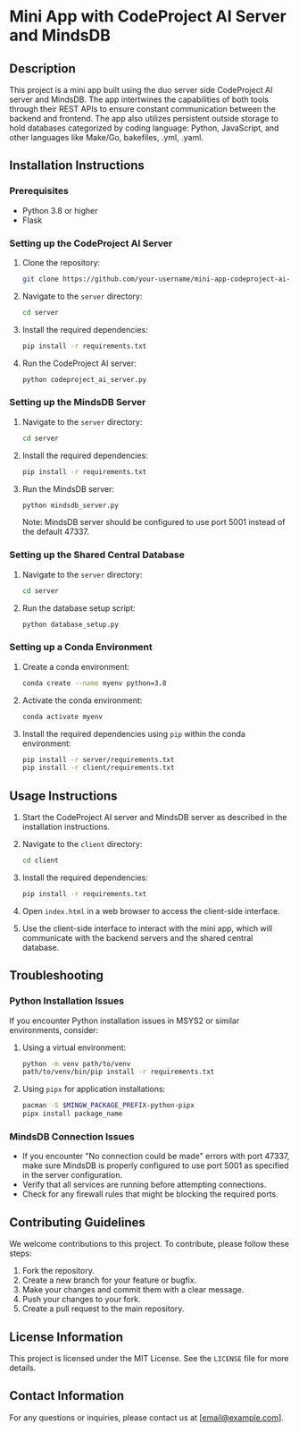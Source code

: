 # Mini App with CodeProject AI Server and MindsDB

## Description

This project is a mini app built using the duo server side CodeProject AI server and MindsDB. The app intertwines the capabilities of both tools through their REST APIs to ensure constant communication between the backend and frontend. The app also utilizes persistent outside storage to hold databases categorized by coding language: Python, JavaScript, and other languages like Make/Go, bakefiles, .yml, .yaml.

## Installation Instructions

### Prerequisites

- Python 3.8 or higher
- Flask

### Setting up the CodeProject AI Server

1. Clone the repository:

   ```bash
   git clone https://github.com/your-username/mini-app-codeproject-ai-mindsdb.git
   ```

2. Navigate to the `server` directory:

   ```bash
   cd server
   ```

3. Install the required dependencies:

   ```bash
   pip install -r requirements.txt
   ```

4. Run the CodeProject AI server:

   ```bash
   python codeproject_ai_server.py
   ```

### Setting up the MindsDB Server

1. Navigate to the `server` directory:

   ```bash
   cd server
   ```

2. Install the required dependencies:

   ```bash
   pip install -r requirements.txt
   ```

3. Run the MindsDB server:

   ```bash
   python mindsdb_server.py
   ```

   Note: MindsDB server should be configured to use port 5001 instead of the default 47337.

### Setting up the Shared Central Database

1. Navigate to the `server` directory:

   ```bash
   cd server
   ```

2. Run the database setup script:

   ```bash
   python database_setup.py
   ```

### Setting up a Conda Environment

1. Create a conda environment:

   ```bash
   conda create --name myenv python=3.8
   ```

2. Activate the conda environment:

   ```bash
   conda activate myenv
   ```

3. Install the required dependencies using `pip` within the conda environment:

   ```bash
   pip install -r server/requirements.txt
   pip install -r client/requirements.txt
   ```

## Usage Instructions

1. Start the CodeProject AI server and MindsDB server as described in the installation instructions.

2. Navigate to the `client` directory:

   ```bash
   cd client
   ```

3. Install the required dependencies:

   ```bash
   pip install -r requirements.txt
   ```

4. Open `index.html` in a web browser to access the client-side interface.

5. Use the client-side interface to interact with the mini app, which will communicate with the backend servers and the shared central database.

## Troubleshooting

### Python Installation Issues
If you encounter Python installation issues in MSYS2 or similar environments, consider:

1. Using a virtual environment:
   ```bash
   python -m venv path/to/venv
   path/to/venv/bin/pip install -r requirements.txt
   ```

2. Using `pipx` for application installations:
   ```bash
   pacman -S $MINGW_PACKAGE_PREFIX-python-pipx
   pipx install package_name
   ```

### MindsDB Connection Issues
- If you encounter "No connection could be made" errors with port 47337, make sure MindsDB is properly configured to use port 5001 as specified in the server configuration.
- Verify that all services are running before attempting connections.
- Check for any firewall rules that might be blocking the required ports.

## Contributing Guidelines

We welcome contributions to this project. To contribute, please follow these steps:

1. Fork the repository.
2. Create a new branch for your feature or bugfix.
3. Make your changes and commit them with a clear message.
4. Push your changes to your fork.
5. Create a pull request to the main repository.

## License Information

This project is licensed under the MIT License. See the `LICENSE` file for more details.

## Contact Information

For any questions or inquiries, please contact us at [email@example.com].
